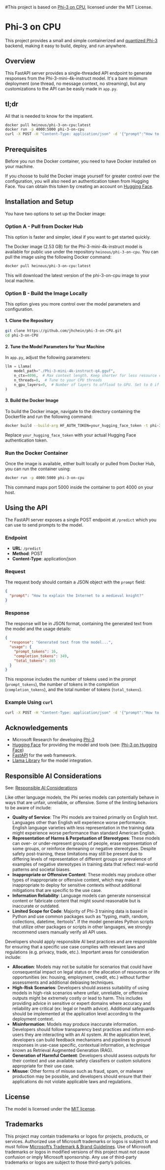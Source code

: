 #This project is based on [Phi-3 on CPU](https://github.com/jhchein/phi-3-on-CPU), licensed under the MIT License.

# Phi-3 on CPU

This project provides a small and simple containerized and [quantized Phi-3](https://huggingface.co/microsoft/Phi-3-mini-4k-instruct-gguf) backend, making it easy to build, deploy, and run anywhere.

## Overview

This FastAPI server provides a single-threaded API endpoint to generate responses from the Phi-3-mini-4k-instruct model. It's a bare minimum deployment (one thread, no message context, no streaming), but any customizations to the API can be easily made in `app.py`.

## tl;dr

All that is needed to know for the impatient.

```bash
docker pull heinous/phi-3-on-cpu:latest
docker run -p 4000:5000 phi-3-on-cpu
curl -X POST -H "Content-Type: application/json" -d '{"prompt":"How to explain the Internet to a medieval knight?"}' http://localhost:4000/predict
```

## Prerequisites

Before you run the Docker container, you need to have Docker installed on your machine. 

If you choose to build the Docker image yourself for greater control over the configuration, you will also need an authentication token from Hugging Face. You can obtain this token by creating an account on [Hugging Face](https://huggingface.co).

## Installation and Setup

You have two options to set up the Docker image:

### Option A - Pull from Docker Hub

This option is faster and simpler, ideal if you want to get started quickly.

The Docker image (2.53 GB) for the Phi-3-mini-4k-instruct model is available for public use under the repository `heinous/phi-3-on-cpu`. You can pull the image using the following Docker command:

```bash
docker pull heinous/phi-3-on-cpu:latest
```

This will download the latest version of the phi-3-on-cpu image to your local machine.

### Option B - Build the Image Locally

This option gives you more control over the model parameters and configuration.

#### 1. Clone the Repository

```bash
git clone https://github.com/jhchein/phi-3-on-CPU.git
cd phi-3-on-CPU
```

#### 2. Tune the Model Parameters for Your Machine

In `app.py`, adjust the following parameters:

```python
llm = Llama(
    model_path="./Phi-3-mini-4k-instruct-q4.gguf",
    n_ctx=4096,  # Max context length. Keep shorter for less resource consumption.
    n_threads=8,  # Tune to your CPU threads
    n_gpu_layers=0,  # Number of layers to offload to GPU. Set to 0 if running on CPU. Set to -1 for full GPU inference.
)
```

#### 3. Build the Docker Image

To build the Docker image, navigate to the directory containing the Dockerfile and run the following command:

```bash
docker build --build-arg HF_AUTH_TOKEN=your_hugging_face_token -t phi-3-on-cpu .
```

Replace `your_hugging_face_token` with your actual Hugging Face authentication token.

### Run the Docker Container

Once the image is available, either built locally or pulled from Docker Hub, you can run the container using:

```bash
docker run -p 4000:5000 phi-3-on-cpu
```

This command maps port 5000 inside the container to port 4000 on your host.

## Using the API

The FastAPI server exposes a single POST endpoint at `/predict` which you can use to send prompts to the model.

### Endpoint

- **URL**: `/predict`
- **Method**: POST
- **Content-Type**: application/json

### Request

The request body should contain a JSON object with the `prompt` field:

```json
{
  "prompt": "How to explain the Internet to a medieval knight?"
}
```

### Response

The response will be in JSON format, containing the generated text from the model and the usage details:

```json
{
  "response": "Generated text from the model...",
  "usage": {
    "prompt_tokens": 16,
    "completion_tokens": 349,
    "total_tokens": 365
  }
}
```
This response includes the number of tokens used in the prompt (`prompt_tokens`), the number of tokens in the completion (`completion_tokens`), and the total number of tokens (`total_tokens`).

### Example Using `curl`

```bash
curl -X POST -H "Content-Type: application/json" -d '{"prompt":"How to explain the Internet to a medieval knight?"}' http://localhost:4000/predict
```

## Acknowledgements

- Microsoft Research for developing [Phi-3](https://www.microsoft.com/en-us/research/publication/phi-3-technical-report-a-highly-capable-language-model-locally-on-your-phone/)
- [Hugging Face](https://huggingface.co) for providing the model and tools (see: [Phi-3 on Hugging Face](https://huggingface.co/microsoft/Phi-3-mini-4k-instruct-gguf))
- [FastAPI](https://fastapi.tiangolo.com/) for the web framework.
- [Llama Library](https://github.com/yourusername/llama-cpp) for the model integration.

## Responsible AI Considerations

See: [Responsible AI Considerations](https://huggingface.co/microsoft/Phi-3-mini-4k-instruct-gguf#responsible-ai-considerations)

Like other language models, the Phi series models can potentially behave in ways that are unfair, unreliable, or offensive. Some of the limiting behaviors to be aware of include:

- **Quality of Service**: The Phi models are trained primarily on English text. Languages other than English will experience worse performance. English language varieties with less representation in the training data might experience worse performance than standard American English.
- **Representation of Harms & Perpetuation of Stereotypes**: These models can over- or under-represent groups of people, erase representation of some groups, or reinforce demeaning or negative stereotypes. Despite safety post-training, these limitations may still be present due to differing levels of representation of different groups or prevalence of examples of negative stereotypes in training data that reflect real-world patterns and societal biases.
- **Inappropriate or Offensive Content**: These models may produce other types of inappropriate or offensive content, which may make it inappropriate to deploy for sensitive contexts without additional mitigations that are specific to the use case.
- **Information Reliability**: Language models can generate nonsensical content or fabricate content that might sound reasonable but is inaccurate or outdated.
- **Limited Scope for Code**: Majority of Phi-3 training data is based in Python and use common packages such as "typing, math, random, collections, datetime, itertools". If the model generates Python scripts that utilize other packages or scripts in other languages, we strongly recommend users manually verify all API uses.

Developers should apply responsible AI best practices and are responsible for ensuring that a specific use case complies with relevant laws and regulations (e.g. privacy, trade, etc.). Important areas for consideration include:

- **Allocation**: Models may not be suitable for scenarios that could have consequential impact on legal status or the allocation of resources or life opportunities (ex: housing, employment, credit, etc.) without further assessments and additional debiasing techniques.
- **High-Risk Scenarios**: Developers should assess suitability of using models in high-risk scenarios where unfair, unreliable, or offensive outputs might be extremely costly or lead to harm. This includes providing advice in sensitive or expert domains where accuracy and reliability are critical (ex: legal or health advice). Additional safeguards should be implemented at the application level according to the deployment context.
- **Misinformation**: Models may produce inaccurate information. Developers should follow transparency best practices and inform end-users they are interacting with an AI system. At the application level, developers can build feedback mechanisms and pipelines to ground responses in use-case specific, contextual information, a technique known as Retrieval Augmented Generation (RAG).
- **Generation of Harmful Content**: Developers should assess outputs for their context and use available safety classifiers or custom solutions appropriate for their use case.
- **Misuse**: Other forms of misuse such as fraud, spam, or malware production may be possible, and developers should ensure that their applications do not violate applicable laws and regulations.

## License

The model is licensed under the [MIT license](https://huggingface.co/microsoft/phi-3-mini-128k/resolve/main/LICENSE).

## Trademarks

This project may contain trademarks or logos for projects, products, or services. Authorized use of Microsoft trademarks or logos is subject to and must follow [Microsoft’s Trademark & Brand Guidelines](https://www.microsoft.com/en-us/legal/intellectualproperty/trademarks). Use of Microsoft trademarks or logos in modified versions of this project must not cause confusion or imply Microsoft sponsorship. Any use of third-party trademarks or logos are subject to those third-party’s policies.
